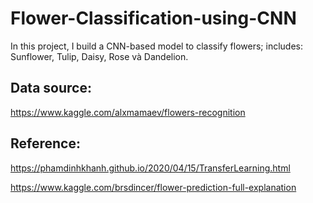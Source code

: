 # Flower-Classification-using-CNN
In this project, I build a CNN-based model to classify flowers; includes: Sunflower, Tulip, Daisy, Rose và Dandelion. 

## Data source:
https://www.kaggle.com/alxmamaev/flowers-recognition

## Reference: 
https://phamdinhkhanh.github.io/2020/04/15/TransferLearning.html

https://www.kaggle.com/brsdincer/flower-prediction-full-explanation
